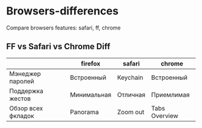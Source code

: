 # Browsers-differences
Compare browsers features: safari, ff, chrome

## FF vs Safari vs Chrome Diff


|       | firefox | safari | chrome |
| ----- | ------- | ------ | ------ |
| Мэнеджер паролей | Встроенный | Keychain | Встроенный |
| Поддержка жестов | Минимальная | Отличная | Приемлимая |
| Обзор всех фкладок | Panorama | Zoom out | Tabs Overview |
